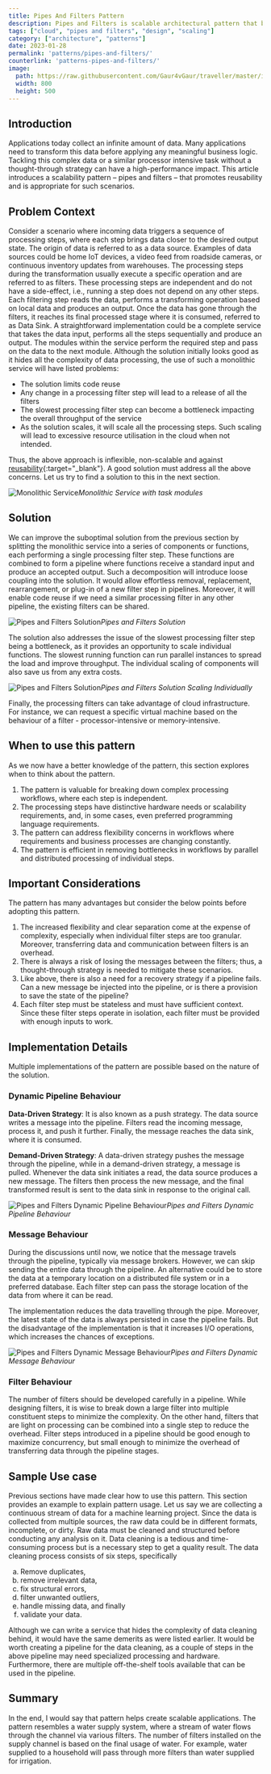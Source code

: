 ```yaml
---
title: Pipes And Filters Pattern
description: Pipes and Filters is scalable architectural pattern that break down monolithic task performing complex operations into series of reusable individual components
tags: ["cloud", "pipes and filters", "design", "scaling"]
category: ["architecture", "patterns"]
date: 2023-01-28
permalink: 'patterns/pipes-and-filters/'
counterlink: 'patterns-pipes-and-filters/'
image:
  path: https://raw.githubusercontent.com/Gaur4vGaur/traveller/master/images/patterns/2023-01-28-pipes-and-filters-pattern/pipesAndFiltersCover.png
  width: 800
  height: 500
---
```


## Introduction
Applications today collect an infinite amount of data. Many applications need to transform this data before applying any meaningful business logic. Tackling this complex data or a similar processor intensive task without a thought-through strategy can have a high-performance impact. This article introduces a scalability pattern – pipes and filters – that promotes reusability and is appropriate for such scenarios.

## Problem Context
Consider a scenario where incoming data triggers a sequence of processing steps, where each step brings data closer to the desired output state. The origin of data is referred to as a data source. Examples of data sources could be home IoT devices, a video feed from roadside cameras, or continuous inventory updates from warehouses. The processing steps during the transformation usually execute a specific operation and are referred to as filters. These processing steps are independent and do not have a side-effect, i.e., running a step does not depend on any other steps. Each filtering step reads the data, performs a transforming operation based on local data and produces an output. Once the data has gone through the filters, it reaches its final processed stage where it is consumed, referred to as Data Sink.
A straightforward implementation could be a complete service that takes the data input, performs all the steps sequentially and produce an output. The modules within the service perform the required step and pass on the data to the next module. Although the solution initially looks good as it hides all the complexity of data processing, the use of such a monolithic service will have listed problems:
- The solution limits code reuse
- Any change in a processing filter step will lead to a release of all the filters
- The slowest processing filter step can become a bottleneck impacting the overall throughput of the service
- As the solution scales, it will scale all the processing steps. Such scaling will lead to excessive resource utilisation in the cloud when not intended.

Thus, the above approach is inflexible, non-scalable and against [reusability](https://en.wikipedia.org/wiki/Reusability){:target="_blank"}. A good solution must address all the above concerns. Let us try to find a solution to this in the next section.

![Monolithic Service](https://raw.githubusercontent.com/Gaur4vGaur/traveller/master/images/patterns/2023-01-28-pipes-and-filters-pattern/patterns-pipes-and-filters-monolithic-service.png)*Monolithic Service with task modules*

## Solution
We can improve the suboptimal solution from the previous section by splitting the monolithic service into a series of components or functions, each performing a single processing filter step. These functions are combined to form a pipeline where functions receive a standard input and produce an accepted output. Such a decomposition will introduce loose coupling into the solution. It would allow effortless removal, replacement, rearrangement, or plug-in of a new filter step in pipelines. Moreover, it will enable code reuse if we need a similar processing filter in any other pipeline, the existing filters can be shared.

![Pipes and Filters Solution](https://raw.githubusercontent.com/Gaur4vGaur/traveller/master/images/patterns/2023-01-28-pipes-and-filters-pattern/patterns-pipes-and-filters-solution.png)*Pipes and Filters Solution*

The solution also addresses the issue of the slowest processing filter step being a bottleneck, as it provides an opportunity to scale individual functions. The slowest running function can run parallel instances to spread the load and improve throughput. The individual scaling of components will also save us from any extra costs.

![Pipes and Filters Solution](https://raw.githubusercontent.com/Gaur4vGaur/traveller/master/images/patterns/2023-01-28-pipes-and-filters-pattern/patterns-pipes-and-filters-solution-scale.png)*Pipes and Filters Solution Scaling Individually*

Finally, the processing filters can take advantage of cloud infrastructure. For instance, we can request a specific virtual machine based on the behaviour of a filter - processor-intensive or memory-intensive.

## When to use this pattern
As we now have a better knowledge of the pattern, this section explores when to think about the pattern.
1. The pattern is valuable for breaking down complex processing workflows, where each step is independent.
2. The processing steps have distinctive hardware needs or scalability requirements, and, in some cases, even preferred programming language requirements.
3. The pattern can address flexibility concerns in workflows where requirements and business processes are changing constantly.
4. The pattern is efficient in removing bottlenecks in workflows by parallel and distributed processing of individual steps. 

## Important Considerations
The pattern has many advantages but consider the below points before adopting this pattern.
1. The increased flexibility and clear separation come at the expense of complexity, especially when individual filter steps are too granular. Moreover, transferring data and communication between filters is an overhead.
2. There is always a risk of losing the messages between the filters; thus, a thought-through strategy is needed to mitigate these scenarios.
3. Like above, there is also a need for a recovery strategy if a pipeline fails. Can a new message be injected into the pipeline, or is there a provision to save the state of the pipeline?
4. Each filter step must be stateless and must have sufficient context. Since these filter steps operate in isolation, each filter must be provided with enough inputs to work.

## Implementation Details
Multiple implementations of the pattern are possible based on the nature of the solution.

### Dynamic Pipeline Behaviour
<strong>Data-Driven Strategy</strong>: 
It is also known as a push strategy. The data source writes a message into the pipeline. Filters read the incoming message, process it, and push it further. Finally, the message reaches the data sink, where it is consumed.

<strong>Demand-Driven Strategy</strong>: 
A data-driven strategy pushes the message through the pipeline, while in a demand-driven strategy, a message is pulled. Whenever the data sink initiates a read, the data source produces a new message. The filters then process the new message, and the final transformed result is sent to the data sink in response to the original call.

![Pipes and Filters Dynamic Pipeline Behaviour](https://raw.githubusercontent.com/Gaur4vGaur/traveller/master/images/patterns/2023-01-28-pipes-and-filters-pattern/patterns-pipes-and-filters-dynamic-pipeline-behaviour.jpg)*Pipes and Filters Dynamic Pipeline Behaviour*

### Message Behaviour
During the discussions until now, we notice that the message travels through the pipeline, typically via message brokers. However, we can skip sending the entire data through the pipeline. An alternative could be to store the data at a temporary location on a distributed file system or in a preferred database. Each filter step can pass the storage location of the data from where it can be read.

The implementation reduces the data travelling through the pipe. Moreover, the latest state of the data is always persisted in case the pipeline fails. But the disadvantage of the implementation is that it increases I/O operations, which increases the chances of exceptions.

![Pipes and Filters Dynamic Message Behaviour](https://raw.githubusercontent.com/Gaur4vGaur/traveller/master/images/patterns/2023-01-28-pipes-and-filters-pattern/patterns-pipes-and-filters-dynamic-message-behaviour.png)*Pipes and Filters Dynamic Message Behaviour*

### Filter Behaviour
The number of filters should be developed carefully in a pipeline. While designing filters, it is wise to break down a large filter into multiple constituent steps to minimize the complexity. On the other hand, filters that are light on processing can be combined into a single step to reduce the overhead. Filter steps introduced in a pipeline should be good enough to maximize concurrency, but small enough to minimize the overhead of transferring data through the pipeline stages.

## Sample Use case
Previous sections have made clear how to use this pattern. This section provides an example to explain pattern usage. Let us say we are collecting a continuous stream of data for a machine learning project. Since the data is collected from multiple sources, the raw data could be in different formats, incomplete, or dirty. Raw data must be cleaned and structured before conducting any analysis on it. Data cleaning is a tedious and time-consuming process but is a necessary step to get a quality result. The data cleaning process consists of six steps, specifically

<ol type="a">
<li>Remove duplicates,</li>
<li>remove irrelevant data,</li>
<li>fix structural errors,</li>
<li>filter unwanted outliers,</li>
<li>handle missing data, and finally</li>
<li>validate your data.</li>
</ol>

Although we can write a service that hides the complexity of data cleaning behind, it would have the same demerits as were listed earlier. It would be worth creating a pipeline for the data cleaning, as a couple of steps in the above pipeline may need specialized processing and hardware. Furthermore, there are multiple off-the-shelf tools available that can be used in the pipeline.

## Summary
In the end, I would say that pattern helps create scalable applications. The pattern resembles a water supply system, where a stream of water flows through the channel via various filters. The number of filters installed on the supply channel is based on the final usage of water. For example, water supplied to a household will pass through more filters than water supplied for irrigation.
